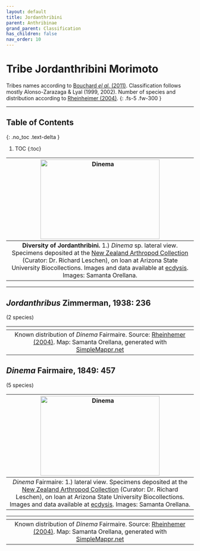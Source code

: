 ```yaml
---
layout: default
title: Jordanthribini
parent: Anthribinae
grand_parent: Classification
has_children: false
nav_order: 10
---
```



# Tribe Jordanthribini Morimoto

Tribes names according to [Bouchard _el al._ (2011)](https://zookeys.pensoft.net/articles.php?id=4001). Classification follows mostly Alonso-Zarazaga & Lyal (1999, 2002). Number of species and distribution according to [Rheinheimer (2004)](https://www.zobodat.at/pdf/Mitt-Ent-Ver-Stuttgart_39_2004_0001-0244.pdf).
{: .fs-5 .fw-300 }

---

## Table of Contents
{: .no_toc .text-delta }

1. TOC
{:toc}

| [<img src="https://serv.biokic.asu.edu/imglib/ecdysis/Anthribidae/202303/NZAC_Dinema_lateral_edited_1679443884.jpg" alt="Dinema" width="320" height="213.4">](https://serv.biokic.asu.edu/ecdysis/imagelib/imgdetails.php?imgid=303546) 
|:--:| 
|**Diversity of Jordanthribini.** 1.) *Dinema* sp. lateral view. Specimens deposited at the [New Zealand Arthropod Collection](https://www.landcareresearch.co.nz/tools-and-resources/collections/new-zealand-arthropod-collection-nzac/) (Curator: Dr. Richard Leschen), on loan at Arizona State University Biocollections. Images and data available at [ecdysis](https://serv.biokic.asu.edu/ecdysis/index.php). Images: Samanta Orellana. |

---

## _Jordanthribus_ Zimmerman, 1938: 236
(2 species)

|<img src="https://www.simplemappr.net/map/20240" alt="" />| 
|:--:| 
|Known distribution of _Dinema_ Fairmaire. Source: [Rheinhemer (2004)](https://www.zobodat.at/pdf/Mitt-Ent-Ver-Stuttgart_39_2004_0001-0244.pdf). Map: Samanta Orellana, generated with [SimpleMappr.net](https://www.simplemappr.net/) |


## _Dinema_ Fairmaire, 1849: 457
(5 species)

|  [<img src="https://serv.biokic.asu.edu/imglib/ecdysis/Anthribidae/202303/NZAC_Dinema_lateral_edited_1679443884.jpg" alt="Dinema" width="320" height="213.4">](https://serv.biokic.asu.edu/ecdysis/imagelib/imgdetails.php?imgid=303546) | 
|:--:| 
|_Dinema_ Fairmaire: 1.) lateral view. Specimens deposited at the [New Zealand Arthropod Collection](https://www.landcareresearch.co.nz/tools-and-resources/collections/new-zealand-arthropod-collection-nzac/) (Curator: Dr. Richard Leschen), on loan at Arizona State University Biocollections. Images and data available at [ecdysis](https://serv.biokic.asu.edu/ecdysis/index.php). Images: Samanta Orellana.|

|<img src="https://www.simplemappr.net/map/20239" alt="" />| 
|:--:| 
|Known distribution of _Dinema_ Fairmaire. Source: [Rheinhemer (2004)](https://www.zobodat.at/pdf/Mitt-Ent-Ver-Stuttgart_39_2004_0001-0244.pdf). Map: Samanta Orellana, generated with [SimpleMappr.net](https://www.simplemappr.net/) |


